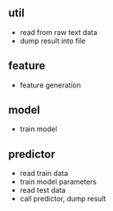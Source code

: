 ## util

* read from raw text data
* dump result into file

## feature

* feature generation

## model

* train model

## predictor 

* read train data
* train model parameters
* read test data
* call predictor, dump result
